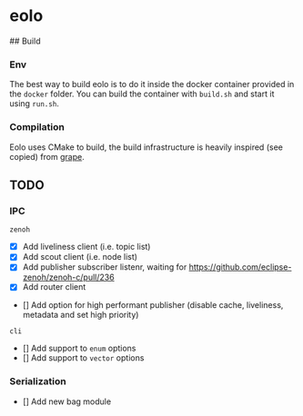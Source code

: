 # eolo

## Build

### Env
The best way to build eolo is to do it inside the docker container provided in the `docker` folder. You can build the container with `build.sh` and start it using `run.sh`.

### Compilation

Eolo uses CMake to build, the build infrastructure is heavily inspired (see copied) from [grape](https://github.com/cvilas/grape).

## TODO

### IPC
`zenoh`
- [x] Add liveliness client (i.e. topic list)
- [x] Add scout client (i.e. node list)
- [x] Add publisher subscriber listenr, waiting for https://github.com/eclipse-zenoh/zenoh-c/pull/236
- [x] Add router client
- [] Add option for high performant publisher (disable cache, liveliness, metadata and set high priority)

`cli`
- [] Add support to `enum` options
- [] Add support to `vector` options

### Serialization
- [] Add new bag module
